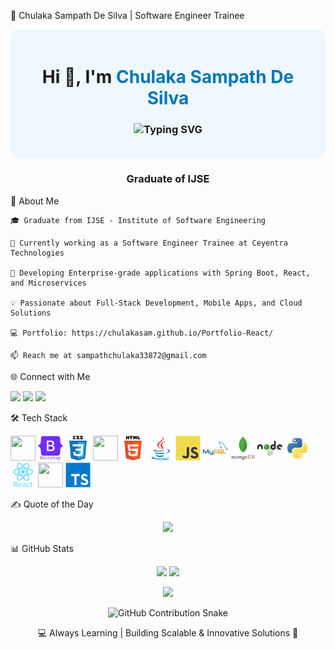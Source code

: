 🚀 Chulaka Sampath De Silva | Software Engineer Trainee

<div align="center" style="background-color: #f0f8ff; padding: 20px; border-radius: 10px;">
<h1>Hi 👋, I'm <span style="color:#0077b6;">Chulaka Sampath De Silva</span></h1>
<h3><img src="https://readme-typing-svg.herokuapp.com?font=Fira+Code&pause=1000&color=0077b6&center=true&vCenter=true&width=435&lines=Software+Engineer+Trainee+at+Ceyentra+Technologies" alt="Typing SVG" /></h3>
</div>

<h3 align="center">Graduate of IJSE</h3>
📌 About Me

    🎓 Graduate from IJSE - Institute of Software Engineering

    💼 Currently working as a Software Engineer Trainee at Ceyentra Technologies

    🔭 Developing Enterprise-grade applications with Spring Boot, React, and Microservices

    💡 Passionate about Full-Stack Development, Mobile Apps, and Cloud Solutions

    💻 Portfolio: https://chulakasam.github.io/Portfolio-React/

    📫 Reach me at sampathchulaka33872@gmail.com

🌐 Connect with Me

<p align="left">
<a href="https://linkedin.com/in/chulaka-sampath" target="_blank"><img src="https://img.shields.io/badge/LinkedIn-0077B5?style=for-the-badge&logo=linkedin&logoColor=white"/></a>
<a href="https://fb.com/chulaka.sampath" target="_blank"><img src="https://img.shields.io/badge/Facebook-1877F2?style=for-the-badge&logo=facebook&logoColor=white"/></a>
<a href="https://github.com/chulakasam" target="_blank"><img src="https://img.shields.io/badge/GitHub-100000?style=for-the-badge&logo=github&logoColor=white"/></a>
</p>
🛠 Tech Stack

<p align="left">
<img src="https://cdn.worldvectorlogo.com/logos/arduino-1.svg" width="40" height="40"/>
<img src="https://raw.githubusercontent.com/devicons/devicon/master/icons/bootstrap/bootstrap-plain-wordmark.svg" width="40" height="40"/>
<img src="https://raw.githubusercontent.com/devicons/devicon/master/icons/css3/css3-original-wordmark.svg" width="40" height="40"/>
<img src="https://www.vectorlogo.zone/logos/figma/figma-icon.svg" width="40" height="40"/>
<img src="https://raw.githubusercontent.com/devicons/devicon/master/icons/html5/html5-original-wordmark.svg" width="40" height="40"/>
<img src="https://raw.githubusercontent.com/devicons/devicon/master/icons/java/java-original.svg" width="40" height="40"/>
<img src="https://raw.githubusercontent.com/devicons/devicon/master/icons/javascript/javascript-original.svg" width="40" height="40"/>
<img src="https://raw.githubusercontent.com/devicons/devicon/master/icons/mysql/mysql-original-wordmark.svg" width="40" height="40"/>
<img src="https://raw.githubusercontent.com/devicons/devicon/master/icons/mongodb/mongodb-original-wordmark.svg" width="40" height="40"/>
<img src="https://raw.githubusercontent.com/devicons/devicon/master/icons/nodejs/nodejs-original-wordmark.svg" width="40" height="40"/>
<img src="https://raw.githubusercontent.com/devicons/devicon/master/icons/python/python-original.svg" width="40" height="40"/>
<img src="https://raw.githubusercontent.com/devicons/devicon/master/icons/react/react-original-wordmark.svg" width="40" height="40"/>
<img src="https://www.vectorlogo.zone/logos/springio/springio-icon.svg" width="40" height="40"/>
<img src="https://raw.githubusercontent.com/devicons/devicon/master/icons/typescript/typescript-original.svg" width="40" height="40"/>
</p>
✍️ Quote of the Day

<p align="center">
<img src="https://quotes-github-readme.vercel.app/api?type=horizontal&theme=tokyonight"/>
</p>
📊 GitHub Stats

<p align="center">
<img src="https://github-readme-stats.vercel.app/api?username=chulakasam&show_icons=true&theme=tokyonight" width="48%"/>
<img src="https://github-readme-streak-stats.herokuapp.com/?user=chulakasam&theme=radical" width="48%"/>
</p>

<p align="center">
<img src="https://github-readme-stats.vercel.app/api/top-langs/?username=chulakasam&layout=compact&theme=highcontrast" width="48%"/>
</p>

<p align="center">
<img src="https://raw.githubusercontent.com/chulakasam/chulakasam/output/github-contribution-grid-snake.svg" alt="GitHub Contribution Snake" />
</p>

<p align="center">💻 Always Learning | Building Scalable & Innovative Solutions 🚀</p>
